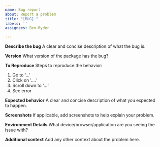 ```yaml
---
name: Bug report
about: Report a problem
title: "[BUG] "
labels: ''
assignees: Ben-Ryder

---
```


**Describe the bug**
A clear and concise description of what the bug is.

**Version**
What version of the package has the bug?

**To Reproduce**
Steps to reproduce the behavior:
1. Go to '...'
2. Click on '....'
3. Scroll down to '....'
4. See error

**Expected behavior**
A clear and concise description of what you expected to happen.

**Screenshots**
If applicable, add screenshots to help explain your problem.

**Environment Details**
What device/browser/application are you seeing the issue with?

**Additional context**
Add any other context about the problem here.
